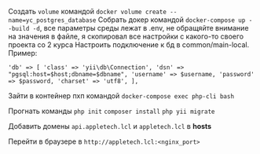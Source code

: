 Создать `volume` командой `docker volume create --name=yc_postgres_database`
Собрать докер командой `docker-compose up --build -d`, все параметры среды лежат в .env, не обращяйте внимание на значения в файле, я скопировал все настройки с какого-то своего проекта со 2 курса
Настроить подключение к бд в common/main-local. 
Пример:

`'db' => [
    'class' => 'yii\db\Connection',
    'dsn' => "pgsql:host=$host;dbname=$dbname",
    'username' => $username,
    'password' => $password,
    'charset' => 'utf8',
],`

Зайти в контейнер пхп командой `docker-compose exec php-cli bash`

Прогнать команды `php init` `composer install` `php yii migrate`

Добавить домены `api.appletech.lcl` и `appletech.lcl` в **hosts**

Перейти в браузере в `http://appletech.lcl:<nginx_port>`